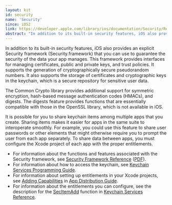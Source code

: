 ```yaml
---
layout: kit
id: security
name: 'Security'
since: iOS2
link: https://developer.apple.com/library/ios/documentation/Security/Reference/SecurityFrameworkReference/_index.html
abstract: "In addition to its built-in security features, iOS also provides an explicit Security framework (Security.framework) that you can use to guarantee the security of the data your app manages. This framework provides interfaces for managing certificates, public and private keys, and trust policies. It supports the generation of cryptographically secure pseudorandom numbers. It also supports the storage of certificates and cryptographic keys in the keychain, which is a secure repository for sensitive user data."
---
```


In addition to its built-in security features, iOS also provides an explicit Security framework (Security.framework) that you can use to guarantee the security of the data your app manages. This framework provides interfaces for managing certificates, public and private keys, and trust policies. It supports the generation of cryptographically secure pseudorandom numbers. It also supports the storage of certificates and cryptographic keys in the keychain, which is a secure repository for sensitive user data.

The Common Crypto library provides additional support for symmetric encryption, hash-based message authentication codes (HMACs), and digests. The digests feature provides functions that are essentially compatible with those in the OpenSSL library, which is not available in iOS.

It is possible for you to share keychain items among multiple apps that you create. Sharing items makes it easier for apps in the same suite to interoperate smoothly. For example, you could use this feature to share user passwords or other elements that might otherwise require you to prompt the user from each app separately. To share data between apps, you must configure the Xcode project of each app with the proper entitlements.

* For information about the functions and features associated with the Security framework, see [Security Framework Reference](https://developer.apple.com/library/ios/documentation/Security/Reference/SecurityFrameworkReference/_index.html) ([PDF](https://developer.apple.com/library/ios/documentation/Security/Reference/SecurityFrameworkReference/SecurityFrameworkReference.pdf)). 
* For information about how to access the keychain, see [Keychain Services Programming Guide](https://developer.apple.com/library/ios/documentation/Security/Conceptual/keychainServConcepts/01introduction/introduction.html#//apple_ref/doc/uid/TP30000897). 
* For information about setting up entitlements in your Xcode projects, see [Adding Capabilities](https://developer.apple.com/library/ios/documentation/IDEs/Conceptual/AppDistributionGuide/AddingCapabilities/AddingCapabilities.html#//apple_ref/doc/uid/TP40012582-CH26) in [App Distribution Guide](https://developer.apple.com/library/ios/documentation/IDEs/Conceptual/AppDistributionGuide/Introduction/Introduction.html#//apple_ref/doc/uid/TP40012582). 
* For information about the entitlements you can configure, see the description for the [SecItemAdd](https://developer.apple.com/library/ios/documentation/Security/Reference/keychainservices/index.html#//apple_ref/c/func/SecItemAdd) function in [Keychain Services Reference](https://developer.apple.com/library/ios/documentation/Security/Reference/keychainservices/index.html#//apple_ref/doc/uid/TP30000898).
